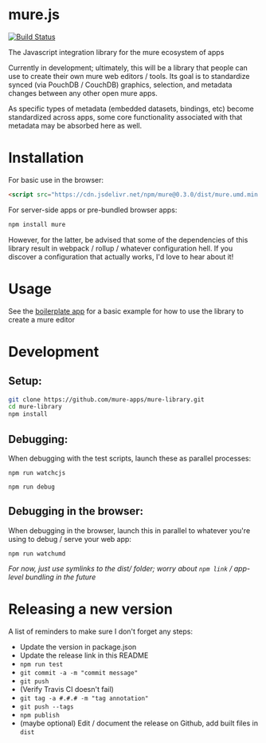 mure.js
=======
[![Build Status](https://travis-ci.org/mure-apps/mure-library.svg?branch=master)](https://travis-ci.org/mure-apps/mure-library)

The Javascript integration library for the mure ecosystem of apps

Currently in development; ultimately, this will be a library that people can use
to create their own mure web editors / tools. Its goal is to standardize synced (via PouchDB / CouchDB) graphics, selection, and metadata changes between any other open mure apps.

As specific types of metadata (embedded datasets, bindings, etc) become standardized
across apps, some core functionality associated with that metadata may be
absorbed here as well.

Installation
============
For basic use in the browser:

```html
<script src="https://cdn.jsdelivr.net/npm/mure@0.3.0/dist/mure.umd.min.js"></script>
```

For server-side apps or pre-bundled browser apps:

```bash
npm install mure
```

However, for the latter, be advised that some of the dependencies of this library result in webpack / rollup / whatever configuration hell. If you discover a configuration that actually works, I'd love to hear about it!

# Usage
See the [boilerplate app](https://github.com/mure-apps/app-boilerplate) for a basic example for how to use the library to create a mure editor

Development
===========
## Setup:

```bash
git clone https://github.com/mure-apps/mure-library.git
cd mure-library
npm install
```

## Debugging:
When debugging with the test scripts, launch these as parallel processes:

```
npm run watchcjs
```

```
npm run debug
```

## Debugging in the browser:
When debugging in the browser, launch this in parallel to whatever you're using to debug / serve your web app:
```
npm run watchumd
```

*For now, just use symlinks to the dist/ folder; worry about `npm link` / app-level bundling in the future*

# Releasing a new version
A list of reminders to make sure I don't forget any steps:

- Update the version in package.json
- Update the release link in this README
- `npm run test`
- `git commit -a -m "commit message"`
- `git push`
- (Verify Travis CI doesn't fail)
- `git tag -a #.#.# -m "tag annotation"`
- `git push --tags`
- `npm publish`
- (maybe optional) Edit / document the release on Github, add built files in `dist`
